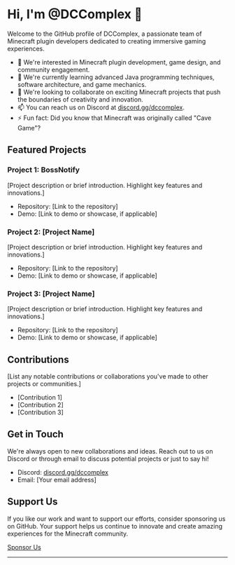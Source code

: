 # Hi, I'm @DCComplex 👋

Welcome to the GitHub profile of DCComplex, a passionate team of Minecraft plugin developers dedicated to creating immersive gaming experiences.

- 👀 We're interested in Minecraft plugin development, game design, and community engagement.
- 🌱 We're currently learning advanced Java programming techniques, software architecture, and game mechanics.
- 💞️ We're looking to collaborate on exciting Minecraft projects that push the boundaries of creativity and innovation.
- 📫 You can reach us on Discord at [discord.gg/dccomplex](https://discord.gg/dccomplex).
- ⚡ Fun fact: Did you know that Minecraft was originally called "Cave Game"?

## Featured Projects

### Project 1: BossNotify

[Project description or brief introduction. Highlight key features and innovations.]

- Repository: [Link to the repository]
- Demo: [Link to demo or showcase, if applicable]

### Project 2: [Project Name]

[Project description or brief introduction. Highlight key features and innovations.]

- Repository: [Link to the repository]
- Demo: [Link to demo or showcase, if applicable]

### Project 3: [Project Name]

[Project description or brief introduction. Highlight key features and innovations.]

- Repository: [Link to the repository]
- Demo: [Link to demo or showcase, if applicable]

## Contributions

[List any notable contributions or collaborations you've made to other projects or communities.]

- [Contribution 1]
- [Contribution 2]
- [Contribution 3]

## Get in Touch

We're always open to new collaborations and ideas. Reach out to us on Discord or through email to discuss potential projects or just to say hi!

- Discord: [discord.gg/dccomplex](https://discord.gg/dccomplex)
- Email: [Your email address]

## Support Us

If you like our work and want to support our efforts, consider sponsoring us on GitHub. Your support helps us continue to innovate and create amazing experiences for the Minecraft community.

[Sponsor Us](link-to-sponsor-page)

---

<!-- Feel free to add more sections, showcase your projects, contributions, or anything else you'd like to highlight! -->

